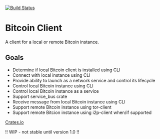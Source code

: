[![Build Status](https://travis-ci.com/resolvingarchitecture/bitcoin-client.svg?branch=master)](https://travis-ci.com/resolvingarchitecture/bitcoin-client)
# Bitcoin Client
A client for a local or remote Bitcoin instance.

## Goals

* Determine if local Bitcoin client is installed using CLI
* Connect with local instance using CLI
* Provide ability to launch as a network service and control its lifecycle
* Control local Bitcoin instance using CLI
* Control local Bitcoin instance as a service
* Support service_bus crate
* Receive message from local Bitcoin instance using CLI
* Support remote Bitcoin instance using tor-client
* Support remote Bitcion instance using i2p-client when/if supported

[Crates.io](https://crates.io/crates/bitcoin_client)

!! WIP - not stable until version 1.0 !!
